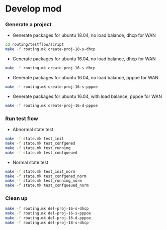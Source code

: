 # Develop mod

### Generate a project
* Generate packages for ubuntu 18.04, no load balance, dhcp for WAN
```bash
cd routing/testflow/script
make -f routing.mk create-proj-18-s-dhcp
```

* Generate packages for ubuntu 16.04, no load balance, dhcp for WAN
```bash
make -f routing.mk create-proj-16-s-dhcp
```

* Generate packages for ubuntu 16.04, no load balance, pppoe for WAN
```bash
make -f routing.mk create-proj-16-s-pppoe
```

* Generate packages for ubuntu 16.04, with load balance, pppoe for WAN
```bash
make -f routing.mk create-proj-16-d-pppoe
```

### Run test flow
* Abnormal state test
```bash
make -f state.mk test_init
make -f state.mk test_confgened
make -f state.mk test_running
make -f state.mk test_confqueued
```

* Normal state test
```bash
make -f state.mk test_init_norm
make -f state.mk test_confgened_norm
make -f state.mk test_running_norm
make -f state.mk test_confqueued_norm
```


### Clean up
```bash
make -f routing.mk del-proj-16-s-dhcp
make -f routing.mk del-proj-16-s-pppoe
make -f routing.mk del-proj-16-d-pppoe
make -f routing.mk del-proj-18-s-dhcp
```